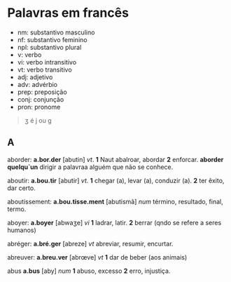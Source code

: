 # Palavras em francês


- nm: substantivo masculino
- nf: substantivo feminino
- npl: substantivo plural
- v: verbo
- vi: verbo intransitivo
- vt: verbo transitivo
- adj: adjetivo
- adv: advérbio
- prep: preposição
- conj: conjunção
- pron: pronome

> ʒ é j ou g

## A

aborder: **a.bor.der** [abutin] *vt*. **1** Naut abalroar, abordar **2** enforcar. 
**aborder quelqu`un** dirigir a palavraa alguém que não se conhece.

aboutir: **a.bou.tir** [abutir] *vt*. **1** chegar (a), levar (a), conduzir (a). 
**2** ter êxito, dar certo.

aboutissement: **a.bou.tisse.ment** [abutismã] *num* término, resultado, final, termo.

aboyer: **a.boyer** [abwaʒe] *vi* **1** ladrar, latir. **2** berrar (qndo se refere a seres humanos)

abréger: **a.bré.ger** [abreze] *vt* abreviar, resumir, encurtar.

abreuver: **a.breu.ver** [abrœve] *vt* **1** dar de beber (aos animais)



abus **a.bus** [aby] *num* **1** abuso, excesso **2** erro, injustiça.


